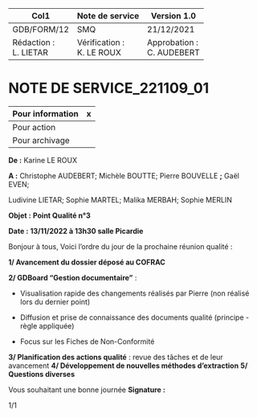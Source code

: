 |Col1|Note de service|Version 1.0|
|---|---|---|
|GDB/FORM/12|SMQ|21/12/2021|
|Rédaction :<br>L. LIETAR|Vérification :<br>K. LE ROUX|Approbation :<br>C. AUDEBERT|

# **NOTE DE SERVICE_221109_01**

|Pour information|x|
|---|---|
|Pour action||
|Pour archivage||


**De :** Karine LE ROUX

**A :** Christophe AUDEBERT; Michèle BOUTTE; Pierre BOUVELLE **;** Gaël EVEN;

Ludivine LIETAR; Sophie MARTEL; Malika MERBAH; Sophie MERLIN

**Objet :** **Point Qualité n°3**

**Date :** **13/11/2022 à 13h30 salle Picardie**

Bonjour à tous,
Voici l’ordre du jour de la prochaine réunion qualité :

**1/ Avancement du dossier déposé au COFRAC**

**2/ GDBoard “Gestion documentaire”** :

 - Visualisation rapide des changements réalisés par Pierre (non réalisé lors du dernier
point)

 - Diffusion et prise de connaissance des documents qualité (principe - règle appliquée)

 - Focus sur les Fiches de Non-Conformité

**3/ Planification des actions qualité** : revue des tâches et de leur avancement
**4/ Développement de nouvelles méthodes d’extraction**
**5/ Questions diverses**

Vous souhaitant une bonne journée
**Signature :**

1/1

